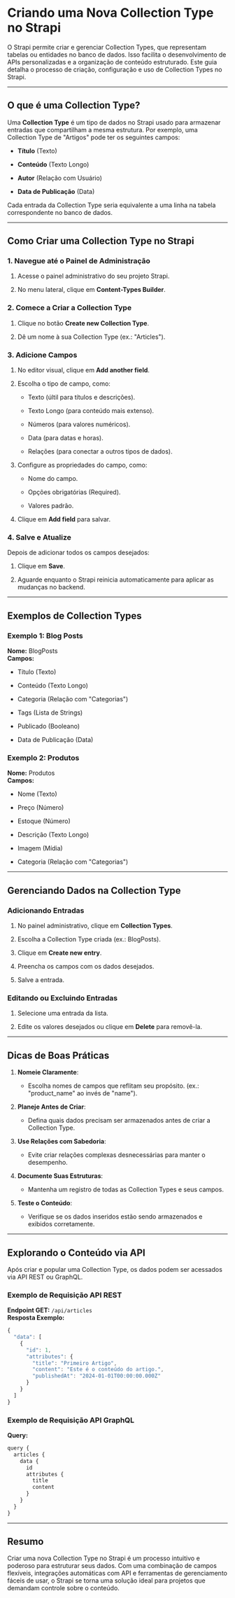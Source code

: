 # Criando uma Nova Collection Type no Strapi

O Strapi permite criar e gerenciar Collection Types, que representam tabelas ou entidades no banco de dados. Isso facilita o desenvolvimento de APIs personalizadas e a organização de conteúdo estruturado. Este guia detalha o processo de criação, configuração e uso de Collection Types no Strapi.

---

## O que é uma Collection Type?

Uma **Collection Type** é um tipo de dados no Strapi usado para armazenar entradas que compartilham a mesma estrutura. Por exemplo, uma Collection Type de "Artigos" pode ter os seguintes campos:

- **Título** (Texto)
    
- **Conteúdo** (Texto Longo)
    
- **Autor** (Relação com Usuário)
    
- **Data de Publicação** (Data)
    

Cada entrada da Collection Type seria equivalente a uma linha na tabela correspondente no banco de dados.

---

## Como Criar uma Collection Type no Strapi

### 1. Navegue até o Painel de Administração

1. Acesse o painel administrativo do seu projeto Strapi.
    
2. No menu lateral, clique em **Content-Types Builder**.
    

### 2. Comece a Criar a Collection Type

1. Clique no botão **Create new Collection Type**.
    
2. Dê um nome à sua Collection Type (ex.: "Articles").
    

### 3. Adicione Campos

1. No editor visual, clique em **Add another field**.
    
2. Escolha o tipo de campo, como:
    
    - Texto (últil para títulos e descrições).
        
    - Texto Longo (para conteúdo mais extenso).
        
    - Números (para valores numéricos).
        
    - Data (para datas e horas).
        
    - Relações (para conectar a outros tipos de dados).
        
3. Configure as propriedades do campo, como:
    
    - Nome do campo.
        
    - Opções obrigatórias (Required).
        
    - Valores padrão.
        
4. Clique em **Add field** para salvar.
    

### 4. Salve e Atualize

Depois de adicionar todos os campos desejados:

1. Clique em **Save**.
    
2. Aguarde enquanto o Strapi reinicia automaticamente para aplicar as mudanças no backend.
    

---

## Exemplos de Collection Types

### Exemplo 1: Blog Posts

**Nome:** BlogPosts  
**Campos:**

- Título (Texto)
    
- Conteúdo (Texto Longo)
    
- Categoria (Relação com "Categorias")
    
- Tags (Lista de Strings)
    
- Publicado (Booleano)
    
- Data de Publicação (Data)
    

### Exemplo 2: Produtos

**Nome:** Produtos  
**Campos:**

- Nome (Texto)
    
- Preço (Número)
    
- Estoque (Número)
    
- Descrição (Texto Longo)
    
- Imagem (Mídia)
    
- Categoria (Relação com "Categorias")
    

---

## Gerenciando Dados na Collection Type

### Adicionando Entradas

1. No painel administrativo, clique em **Collection Types**.
    
2. Escolha a Collection Type criada (ex.: BlogPosts).
    
3. Clique em **Create new entry**.
    
4. Preencha os campos com os dados desejados.
    
5. Salve a entrada.
    

### Editando ou Excluindo Entradas

1. Selecione uma entrada da lista.
    
2. Edite os valores desejados ou clique em **Delete** para removê-la.
    

---

## Dicas de Boas Práticas

1. **Nomeie Claramente**:
    
    - Escolha nomes de campos que reflitam seu propósito. (ex.: "product_name" ao invés de "name").
        
2. **Planeje Antes de Criar**:
    
    - Defina quais dados precisam ser armazenados antes de criar a Collection Type.
        
3. **Use Relações com Sabedoria**:
    
    - Evite criar relações complexas desnecessárias para manter o desempenho.
        
4. **Documente Suas Estruturas**:
    
    - Mantenha um registro de todas as Collection Types e seus campos.
        
5. **Teste o Conteúdo**:
    
    - Verifique se os dados inseridos estão sendo armazenados e exibidos corretamente.
        

---

## Explorando o Conteúdo via API

Após criar e popular uma Collection Type, os dados podem ser acessados via API REST ou GraphQL.

### Exemplo de Requisição API REST

**Endpoint GET:** `/api/articles`  
**Resposta Exemplo:**

```js
{
  "data": [
    {
      "id": 1,
      "attributes": {
        "title": "Primeiro Artigo",
        "content": "Este é o conteúdo do artigo.",
        "publishedAt": "2024-01-01T00:00:00.000Z"
      }
    }
  ]
}
```

### Exemplo de Requisição API GraphQL

**Query:**

```js
query {
  articles {
    data {
      id
      attributes {
        title
        content
      }
    }
  }
}
```

---

## Resumo

Criar uma nova Collection Type no Strapi é um processo intuitivo e poderoso para estruturar seus dados. Com uma combinação de campos flexíveis, integrações automáticas com API e ferramentas de gerenciamento fáceis de usar, o Strapi se torna uma solução ideal para projetos que demandam controle sobre o conteúdo.